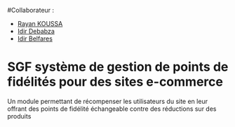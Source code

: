 #Collaborateur :
  * <a href="https://github.com/RCruento">Rayan KOUSSA</a>
  * <a href="https://github.com/idriss-debabza">Idir Debabza</a>
  * <a href="https://github.com/idirbfs">Idir Belfares </a>

# SGF système de gestion de points de fidélités pour des sites e-commerce
Un module permettant de récompenser les utilisateurs du site en leur offrant des points de fidélité échangeable contre des réductions sur des produits
